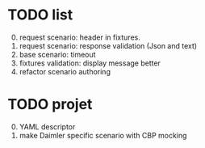 # TODO list

0. request scenario: header in fixtures.
0. request scenario: response validation (Json and text)
0. base scenario: timeout
0. fixtures validation: display message better
0. refactor scenario authoring

# TODO projet

0. YAML descriptor
0. make Daimler specific scenario with CBP mocking


